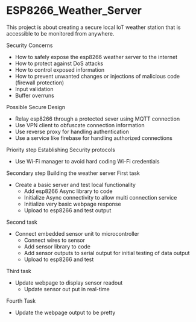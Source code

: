 # ESP8266_Weather_Server
This project is about creating a secure local IoT weather station that is accessible to be monitored from anywhere. 

Security Concerns
* How to safely expose the esp8266 weather server to the internet
* How to protect against DoS attacks
* How to control exposed information
* How to prevent unwanted changes or injections of malicious code (firewall protection)
* Input validation
* Buffer overruns

Possible Secure Design
* Relay esp8266 through a protected sever using MQTT connection
* Use VPN client to obfuscate connection information
* Use reverse proxy for handling authentication
* Use a service like firebase for handling authorized connections

Priority step
Establishing Security protocols
* Use Wi-Fi manager to avoid hard coding Wi-Fi credentials

Secondary step
Building the weather server
First task
* Create a basic server and test local functionality
  * Add esp8266 Async library to code
  * Initialize Async connectivity to allow multi connection service
  * Initialize very basic webpage response
  * Upload to esp8266 and test output

Second task
* Connect embedded sensor unit to microcontroller
  * Connect wires to sensor
  * Add sensor library to code
  * Add sensor outputs to serial output for initial testing of data output
  * Upload to esp8266 and test

Third task
* Update webpage to display sensor readout
  * Update sensor out put in real-time

Fourth Task
* Update the webpage output to be pretty